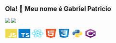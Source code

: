 ## Ola! 👋 Meu nome é Gabriel Patricio

<div>
  <img height=180em src="https://github-readme-stats.vercel.app/api?username=GabrielPatricioSantos">
  <img height=180em src="https://github-readme-stats.vercel.app/api?username=GabrielPatricioSantos icons=true">
</div>

<!--
**GabrielPatricioSantos/GabrielPatricioSantos** is a ✨ _special_ ✨ repository because its `README.md` (this file) appears on your GitHub profile.

Here are some ideas to get you started:

- 🔭 Hoje sou estágiario de Infraetrutura na Cleartech
- 🌱 Estou aprendendo Python, Java, SQL, e tecnologias front-end 
- 👯 I’m looking to collaborate on ...
- 🤔 I’m looking for help with ...
- 💬 Ask me about ...
- 📫 Fale comigo através do e-mail: gabriel.sant05@outlook.com ...
- 😄 Pronouns: ...
- ⚡ Fun fact: ...
-->

<div style="display: inline_block"><br>
  <img align="center" alt="Js" height="30" width="40" src="https://raw.githubusercontent.com/devicons/devicon/master/icons/javascript/javascript-plain.svg">
  <img align="center" alt="Ts" height="30" width="40" src="https://raw.githubusercontent.com/devicons/devicon/master/icons/typescript/typescript-plain.svg">
  <img align="center" alt="React" height="30" width="40" src="https://raw.githubusercontent.com/devicons/devicon/master/icons/react/react-original.svg">
  <img align="center" alt="HTML" height="30" width="40" src="https://raw.githubusercontent.com/devicons/devicon/master/icons/html5/html5-original.svg">
  <img align="center" alt="CSS" height="30" width="40" src="https://raw.githubusercontent.com/devicons/devicon/master/icons/css3/css3-original.svg">
  <img align="center" alt="Python" height="30" width="40" src="https://raw.githubusercontent.com/devicons/devicon/master/icons/python/python-original.svg">
  <img align="center" alt="Csharp" height="30" width="40" src="https://raw.githubusercontent.com/devicons/devicon/master/icons/csharp/csharp-original.svg">
</div>
